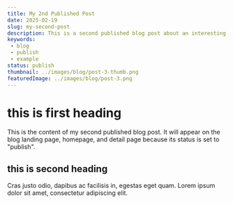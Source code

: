 ```yaml
---
title: My 2nd Published Post
date: 2025-02-19
slug: my-second-post
description: This is a second published blog post about an interesting topic.
keywords: 
 - blog
 - publish
 - example
status: publish
thumbnail: ../images/blog/post-3-thumb.png
featuredImage: ../images/blog/post-3.png
---
```


# this is first heading
This is the content of my second published blog post. It will appear on the blog landing page, homepage, and detail page because its status is set to "publish".

## this is second heading
Cras justo odio, dapibus ac facilisis in, egestas eget quam. Lorem ipsum dolor sit amet, consectetur adipiscing elit.